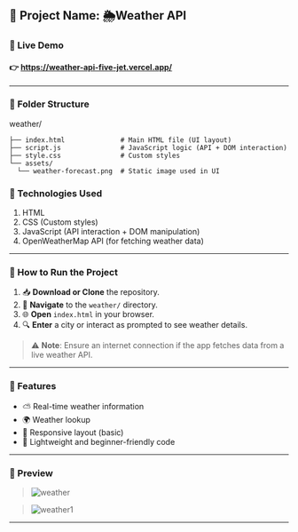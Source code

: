 ## 📁 Project Name: 🌦️Weather API

### 🔗 Live Demo 


#### 👉 https://weather-api-five-jet.vercel.app/
---

### 📂 Folder Structure

weather/


    ├── index.html              # Main HTML file (UI layout)
    ├── script.js               # JavaScript logic (API + DOM interaction)
    ├── style.css               # Custom styles
    └── assets/
      └── weather-forecast.png  # Static image used in UI



### 🧰 Technologies Used

1. HTML
2. CSS (Custom styles)
3. JavaScript (API interaction + DOM manipulation)
4. OpenWeatherMap API (for fetching weather data)

---

### 🚀 How to Run the Project

1. 📥 **Download or Clone** the repository.
2. 📂 **Navigate** to the `weather/` directory.
3. 🌐 **Open** `index.html` in your browser.
4. 🔍 **Enter** a city or interact as prompted to see weather details.

> ⚠️ **Note**: Ensure an internet connection if the app fetches data from a live weather API.

---

### 🧩 Features

- ⛅ Real-time weather information
- 🌍 Weather lookup
- 📱 Responsive layout (basic)
- 🎯 Lightweight and beginner-friendly code

---

### 📸 Preview
 
>![weather](https://github.com/user-attachments/assets/47920cfb-ecd0-434a-9208-be0cfa424b66)


>![weather1](https://github.com/user-attachments/assets/5d9ef831-af4e-4ddb-bba5-815c05e03d15)

 
 
---



